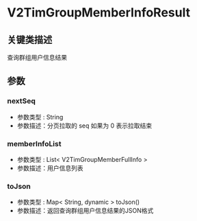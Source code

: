# V2TimGroupMemberInfoResult

## 关键类描述

查询群组用户信息结果

## 参数

### nextSeq

* 参数类型 : String
* 参数描述：分页拉取的 seq 如果为 0 表示拉取结束

### memberInfoList

* 参数类型 : List< V2TimGroupMemberFullInfo >
* 参数描述：用户信息列表

### toJson

* 参数类型 : Map< String, dynamic > toJson()
* 参数描述：返回查询群组用户信息结果的JSON格式
